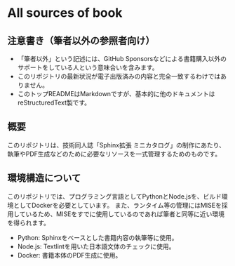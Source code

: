 # All sources of book

## 注意書き（筆者以外の参照者向け）

* 「筆者以外」という記述には、GitHub Sponsorsなどによる書籍購入以外のサポートをしている人という意味合いを含みます。
* このリポジトリの最新状況が電子出版済みの内容と完全一致するわけではありません。
* このトップREADMEはMarkdownですが、基本的に他のドキュメントはreStructuredText製です。

## 概要

このリポジトリは、技術同人誌「Sphinx拡張 ミニカタログ」の制作にあたり、執筆やPDF生成などのために必要なリソースを一式管理するためのものです。

## 環境構造について

このリポジトリでは、プログラミング言語としてPythonとNode.jsを、ビルド環境としてDockerを必要としています。
また、ランタイム等の管理にはMISEを採用しているため、MISEをすでに使用しているのであれば筆者と同等に近い環境を得られます。

* Python: Sphinxをベースとした書籍内容の執筆等に使用。
* Node.js: Textlintを用いた日本語文体のチェックに使用。
* Docker: 書籍本体のPDF生成に使用。
